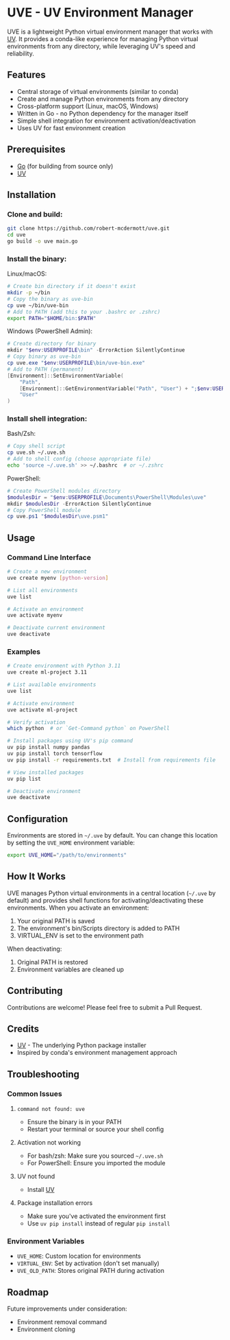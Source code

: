 # UVE - UV Environment Manager

UVE is a lightweight Python virtual environment manager that works with [UV](https://github.com/astral-sh/uv). It provides a conda-like experience for managing Python virtual environments from any directory, while leveraging UV's speed and reliability.

## Features

- Central storage of virtual environments (similar to conda)
- Create and manage Python environments from any directory
- Cross-platform support (Linux, macOS, Windows)
- Written in Go - no Python dependency for the manager itself
- Simple shell integration for environment activation/deactivation
- Uses UV for fast environment creation

## Prerequisites

- [Go](https://golang.org/doc/install) (for building from source only)
- [UV](https://github.com/astral-sh/uv)

## Installation

### Clone and build:

```bash
git clone https://github.com/robert-mcdermott/uve.git
cd uve
go build -o uve main.go
```

### Install the binary:

Linux/macOS:
```bash
# Create bin directory if it doesn't exist
mkdir -p ~/bin
# Copy the binary as uve-bin
cp uve ~/bin/uve-bin
# Add to PATH (add this to your .bashrc or .zshrc)
export PATH="$HOME/bin:$PATH"
```

Windows (PowerShell Admin):
```powershell
# Create directory for binary
mkdir "$env:USERPROFILE\bin" -ErrorAction SilentlyContinue
# Copy binary as uve-bin
cp uve.exe "$env:USERPROFILE\bin/uve-bin.exe"
# Add to PATH (permanent)
[Environment]::SetEnvironmentVariable(
    "Path",
    [Environment]::GetEnvironmentVariable("Path", "User") + ";$env:USERPROFILE\bin",
    "User"
)
```

### Install shell integration:

Bash/Zsh:
```bash
# Copy shell script
cp uve.sh ~/.uve.sh
# Add to shell config (choose appropriate file)
echo 'source ~/.uve.sh' >> ~/.bashrc  # or ~/.zshrc
```

PowerShell:
```powershell
# Create PowerShell modules directory
$modulesDir = "$env:USERPROFILE\Documents\PowerShell\Modules\uve"
mkdir $modulesDir -ErrorAction SilentlyContinue
# Copy PowerShell module
cp uve.ps1 "$modulesDir\uve.psm1"
```

## Usage

### Command Line Interface

```bash
# Create a new environment
uve create myenv [python-version]

# List all environments
uve list

# Activate an environment
uve activate myenv

# Deactivate current environment
uve deactivate
```

### Examples

```bash
# Create environment with Python 3.11
uve create ml-project 3.11

# List available environments
uve list

# Activate environment
uve activate ml-project

# Verify activation
which python  # or `Get-Command python` on PowerShell

# Install packages using UV's pip command
uv pip install numpy pandas
uv pip install torch tensorflow
uv pip install -r requirements.txt  # Install from requirements file

# View installed packages
uv pip list

# Deactivate environment
uve deactivate
```

## Configuration

Environments are stored in `~/.uve` by default. You can change this location by setting the `UVE_HOME` environment variable:

```bash
export UVE_HOME="/path/to/environments"
```

## How It Works

UVE manages Python virtual environments in a central location (`~/.uve` by default) and provides shell functions for activating/deactivating these environments. When you activate an environment:

1. Your original PATH is saved
2. The environment's bin/Scripts directory is added to PATH
3. VIRTUAL_ENV is set to the environment path

When deactivating:

1. Original PATH is restored
2. Environment variables are cleaned up

## Contributing

Contributions are welcome! Please feel free to submit a Pull Request.


## Credits

- [UV](https://github.com/astral-sh/uv) - The underlying Python package installer
- Inspired by conda's environment management approach

## Troubleshooting

### Common Issues

1. `command not found: uve`
   - Ensure the binary is in your PATH
   - Restart your terminal or source your shell config

2. Activation not working
   - For bash/zsh: Make sure you sourced `~/.uve.sh`
   - For PowerShell: Ensure you imported the module

3. UV not found
   - Install [UV](https://github.com/astral-sh/uv)


4. Package installation errors
   - Make sure you've activated the environment first
   - Use `uv pip install` instead of regular `pip install`

### Environment Variables

- `UVE_HOME`: Custom location for environments
- `VIRTUAL_ENV`: Set by activation (don't set manually)
- `UVE_OLD_PATH`: Stores original PATH during activation

## Roadmap

Future improvements under consideration:

- Environment removal command
- Environment cloning


